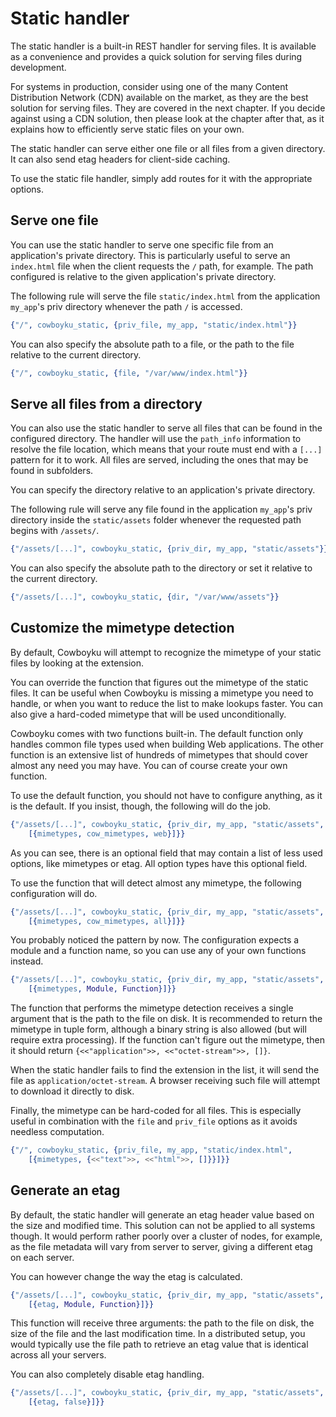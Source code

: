 Static handler
==============

The static handler is a built-in REST handler for serving files.
It is available as a convenience and provides a quick solution
for serving files during development.

For systems in production, consider using one of the many
Content Distribution Network (CDN) available on the market,
as they are the best solution for serving files. They are
covered in the next chapter. If you decide against using a
CDN solution, then please look at the chapter after that,
as it explains how to efficiently serve static files on
your own.

The static handler can serve either one file or all files
from a given directory. It can also send etag headers for
client-side caching.

To use the static file handler, simply add routes for it
with the appropriate options.

Serve one file
--------------

You can use the static handler to serve one specific file
from an application's private directory. This is particularly
useful to serve an `index.html` file when the client requests
the `/` path, for example. The path configured is relative
to the given application's private directory.

The following rule will serve the file `static/index.html`
from the application `my_app`'s priv directory whenever the
path `/` is accessed.

``` erlang
{"/", cowboyku_static, {priv_file, my_app, "static/index.html"}}
```

You can also specify the absolute path to a file, or the
path to the file relative to the current directory.

``` erlang
{"/", cowboyku_static, {file, "/var/www/index.html"}}
```

Serve all files from a directory
--------------------------------

You can also use the static handler to serve all files that
can be found in the configured directory. The handler will
use the `path_info` information to resolve the file location,
which means that your route must end with a `[...]` pattern
for it to work. All files are served, including the ones that
may be found in subfolders.

You can specify the directory relative to an application's
private directory.

The following rule will serve any file found in the application
`my_app`'s priv directory inside the `static/assets` folder
whenever the requested path begins with `/assets/`.

``` erlang
{"/assets/[...]", cowboyku_static, {priv_dir, my_app, "static/assets"}}
```

You can also specify the absolute path to the directory or
set it relative to the current directory.

``` erlang
{"/assets/[...]", cowboyku_static, {dir, "/var/www/assets"}}
```

Customize the mimetype detection
--------------------------------

By default, Cowboyku will attempt to recognize the mimetype
of your static files by looking at the extension.

You can override the function that figures out the mimetype
of the static files. It can be useful when Cowboyku is missing
a mimetype you need to handle, or when you want to reduce
the list to make lookups faster. You can also give a
hard-coded mimetype that will be used unconditionally.

Cowboyku comes with two functions built-in. The default
function only handles common file types used when building
Web applications. The other function is an extensive list
of hundreds of mimetypes that should cover almost any need
you may have. You can of course create your own function.

To use the default function, you should not have to configure
anything, as it is the default. If you insist, though, the
following will do the job.

``` erlang
{"/assets/[...]", cowboyku_static, {priv_dir, my_app, "static/assets",
    [{mimetypes, cow_mimetypes, web}]}}
```

As you can see, there is an optional field that may contain
a list of less used options, like mimetypes or etag. All option
types have this optional field.

To use the function that will detect almost any mimetype,
the following configuration will do.

``` erlang
{"/assets/[...]", cowboyku_static, {priv_dir, my_app, "static/assets",
    [{mimetypes, cow_mimetypes, all}]}}
```

You probably noticed the pattern by now. The configuration
expects a module and a function name, so you can use any
of your own functions instead.

``` erlang
{"/assets/[...]", cowboyku_static, {priv_dir, my_app, "static/assets",
    [{mimetypes, Module, Function}]}}
```

The function that performs the mimetype detection receives
a single argument that is the path to the file on disk. It
is recommended to return the mimetype in tuple form, although
a binary string is also allowed (but will require extra
processing). If the function can't figure out the mimetype,
then it should return `{<<"application">>, <<"octet-stream">>, []}`.

When the static handler fails to find the extension in the
list, it will send the file as `application/octet-stream`.
A browser receiving such file will attempt to download it
directly to disk.

Finally, the mimetype can be hard-coded for all files.
This is especially useful in combination with the `file`
and `priv_file` options as it avoids needless computation.

``` erlang
{"/", cowboyku_static, {priv_file, my_app, "static/index.html",
    [{mimetypes, {<<"text">>, <<"html">>, []}}]}}
```

Generate an etag
----------------

By default, the static handler will generate an etag header
value based on the size and modified time. This solution
can not be applied to all systems though. It would perform
rather poorly over a cluster of nodes, for example, as the
file metadata will vary from server to server, giving a
different etag on each server.

You can however change the way the etag is calculated.

``` erlang
{"/assets/[...]", cowboyku_static, {priv_dir, my_app, "static/assets",
    [{etag, Module, Function}]}}
```

This function will receive three arguments: the path to the
file on disk, the size of the file and the last modification
time. In a distributed setup, you would typically use the
file path to retrieve an etag value that is identical across
all your servers.

You can also completely disable etag handling.

``` erlang
{"/assets/[...]", cowboyku_static, {priv_dir, my_app, "static/assets",
    [{etag, false}]}}
```
